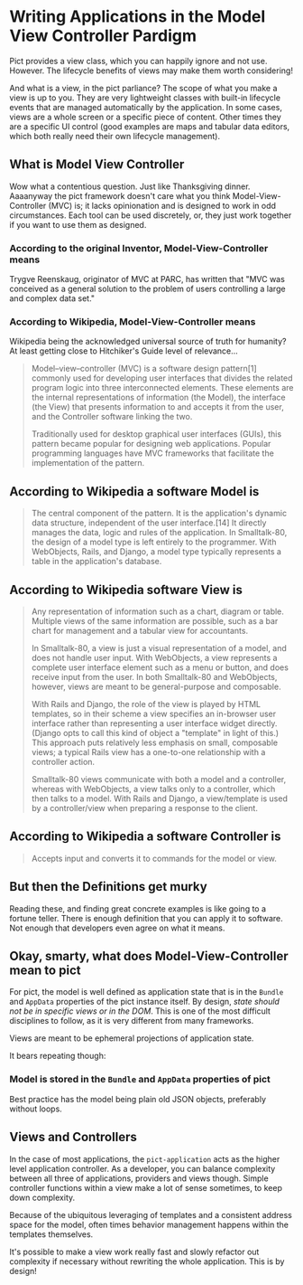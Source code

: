 # Writing Applications in the Model View Controller Pardigm

Pict provides a view class, which you can happily ignore and not use.  However.  The lifecycle benefits of views may make them worth considering!

And what is a view, in the pict parliance? The scope of what you make a view is up to you.  They are very lightweight classes with built-in lifecycle events that are managed automatically by the application.  In some cases, views are a whole screen or a specific piece of content.  Other times they are a specific UI control (good examples are maps and tabular data editors, which both really need their own lifecycle management).

## What is Model View Controller

Wow what a contentious question.  Just like Thanksgiving dinner.  Aaaanyway the pict framework doesn't care what you think Model-View-Controller (MVC) is; it lacks opinionation and is designed to work in odd circumstances.  Each tool can be used discretely, or, they just work together if you want to use them as designed.

### According to the original Inventor, Model-View-Controller means

Trygve Reenskaug, originator of MVC at PARC, has written that "MVC was conceived as a general solution to the problem of users controlling a large and complex data set."

### According to Wikipedia, Model-View-Controller means

Wikipedia being the acknowledged universal source of truth for humanity?  At least getting close to Hitchiker's Guide level of relevance...

> Model–view–controller (MVC) is a software design pattern[1] commonly used for developing user interfaces that divides the related program logic into three interconnected elements. These elements are the internal representations of information (the Model), the interface (the View) that presents information to and accepts it from the user, and the Controller software linking the two.
>
> Traditionally used for desktop graphical user interfaces (GUIs), this pattern became popular for designing web applications. Popular programming languages have MVC frameworks that facilitate the implementation of the pattern.

## According to Wikipedia a software Model is

> The central component of the pattern. It is the application's dynamic data structure, independent of the user interface.[14] It directly manages the data, logic and rules of the application. In Smalltalk-80, the design of a model type is left entirely to the programmer. With WebObjects, Rails, and Django, a model type typically represents a table in the application's database.

## According to Wikipedia software View is

> Any representation of information such as a chart, diagram or table. Multiple views of the same information are possible, such as a bar chart for management and a tabular view for accountants.
>
> In Smalltalk-80, a view is just a visual representation of a model, and does not handle user input. With WebObjects, a view represents a complete user interface element such as a menu or button, and does receive input from the user. In both Smalltalk-80 and WebObjects, however, views are meant to be general-purpose and composable.
>
> With Rails and Django, the role of the view is played by HTML templates, so in their scheme a view specifies an in-browser user interface rather than representing a user interface widget directly. (Django opts to call this kind of object a "template" in light of this.) This approach puts relatively less emphasis on small, composable views; a typical Rails view has a one-to-one relationship with a controller action.
>
> Smalltalk-80 views communicate with both a model and a controller, whereas with WebObjects, a view talks only to a controller, which then talks to a model. With Rails and Django, a view/template is used by a controller/view when preparing a response to the client.

## According to Wikipedia a software Controller is

> Accepts input and converts it to commands for the model or view.

## But then the Definitions get murky

Reading these, and finding great concrete examples is like going to a fortune teller.  There is enough definition that you can apply it to software.  Not enough that developers even agree on what it means.

## Okay, smarty, what does Model-View-Controller mean to pict

For pict, the model is well defined as application state that is in the `Bundle` and `AppData` properties of the pict instance itself.  By design, *state should not be in specific views or in the DOM*.  This is one of the most difficult disciplines to follow, as it is very different from many frameworks.

Views are meant to be ephemeral projections of application state.

It bears repeating though:

### Model is stored in the `Bundle` and `AppData` properties of pict

Best practice has the model being plain old JSON objects, preferably without loops.

## Views and Controllers

In the case of most applications, the `pict-application` acts as the higher level application controller.  As a developer, you can balance complexity between all three of applications, providers and views though.  Simple controller functions within a view make a lot of sense sometimes, to keep down complexity.

Because of the ubiquitous leveraging of templates and a consistent address space for the model, often times behavior management happens within the templates themselves.

It's possible to make a view work really fast and slowly refactor out complexity if necessary without rewriting the whole application.  This is by design!
